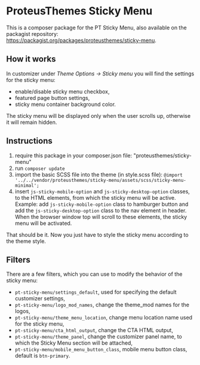 # ProteusThemes Sticky Menu #

This is a composer package for the PT Sticky Menu, also available on the packagist repository: https://packagist.org/packages/proteusthemes/sticky-menu.

## How it works ##

In customizer under *Theme Options -> Sticky menu* you will find the settings for the sticky menu:

- enable/disable sticky menu checkbox,
- featured page button settings,
- sticky menu container background color.

The sticky menu will be displayed only when the user scrolls up, otherwise it will remain hidden.

## Instructions ##

1. require this package in your composer.json file: "proteusthemes/sticky-menu"
2. run `composer update`
3. import the basic SCSS file into the theme (in style.scss file):
`@import '../../vendor/proteusthemes/sticky-menu/assets/scss/sticky-menu-minimal';`
4. insert `js-sticky-mobile-option` and `js-sticky-desktop-option` classes, to the HTML elements, from which the sticky menu will be active. Example: add `js-sticky-mobile-option` class to hamburger button and add the `js-sticky-desktop-option` class to the nav element in header. When the browser window top will scroll to these elements, the sticky menu will be activated.

That should be it. Now you just have to style the sticky menu according to the theme style.

## Filters ##

There are a few filters, which you can use to modify the behavior of the sticky menu:

- `pt-sticky-menu/settings_default`, used for specifying the default customizer settings,
- `pt-sticky-menu/logo_mod_names`, change the theme_mod names for the logos,
- `pt-sticky-menu/theme_menu_location`, change menu location name used for the sticky menu,
- `pt-sticky-menu/cta_html_output`, change the CTA HTML output,
- `pt-sticky-menu/theme_panel`, change the customizer panel name, to which the Sticky Menu section will be attached,
- `pt-sticky-menu/mobile_menu_button_class`, mobile menu button class, default is `btn-primary`.